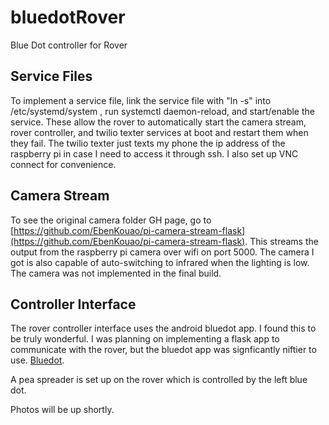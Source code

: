# bluedotRover
Blue Dot controller for Rover

## Service Files

To implement a service file, link the service file with "ln -s" into /etc/systemd/system , run systemctl daemon-reload, and start/enable the service. These allow the rover to automatically start the camera stream, rover controller, and twilio texter services at boot and restart them when they fail. The twilio texter just texts my phone the ip address of the raspberry pi in case I need to access it through ssh. I also set up VNC connect for convenience.

## Camera Stream

To see the original camera folder GH page, go to [https://github.com/EbenKouao/pi-camera-stream-flask](https://github.com/EbenKouao/pi-camera-stream-flask). This streams the output from the raspberry pi camera over wifi on port 5000. The camera I got is also capable of auto-switching to infrared when the lighting is low. The camera was not implemented in the final build.

## Controller Interface

The rover controller interface uses the android bluedot app. I found this to be truly wonderful. I was planning on implementing a flask app to communicate with the rover, but the bluedot app was signficantly niftier to use. [Bluedot](https://bluedot.readthedocs.io/en/latest/index.html).

A pea spreader is set up on the rover which is controlled by the left blue dot.

Photos will be up shortly.
